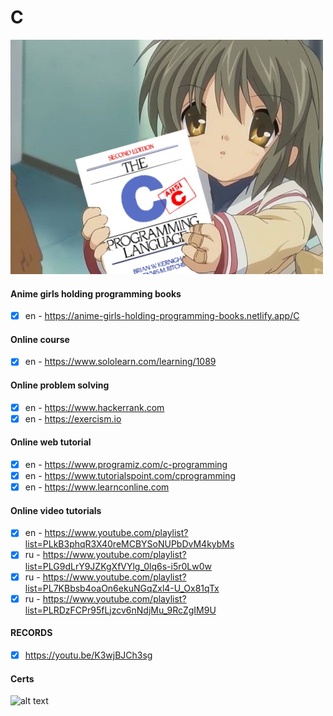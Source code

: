 # C
![alt text](https://github.com/ames0k0/LearnAndPractice/blob/main/C/pics/c.jpg?raw=true)

#### Anime girls holding programming books
- [x] en - https://anime-girls-holding-programming-books.netlify.app/C

#### Online course
- [x] en - https://www.sololearn.com/learning/1089

#### Online problem solving
- [x] en - https://www.hackerrank.com
- [x] en - https://exercism.io

#### Online web tutorial
- [x] en - https://www.programiz.com/c-programming
- [x] en - https://www.tutorialspoint.com/cprogramming
- [x] en - https://www.learnconline.com

#### Online video tutorials
- [x] en - https://www.youtube.com/playlist?list=PLkB3phqR3X40reMCBYSoNUPbDvM4kybMs
- [x] ru - https://www.youtube.com/playlist?list=PLG9dLrY9JZKgXfVYlg_0lq6s-i5r0Lw0w
- [x] ru - https://www.youtube.com/playlist?list=PL7KBbsb4oaOn6ekuNGqZxl4-U_Ox81qTx
- [x] ru - https://www.youtube.com/playlist?list=PLRDzFCPr95fLjzcv6nNdjMu_9RcZgIM9U

#### RECORDS
- [x] https://youtu.be/K3wjBJCh3sg

#### Certs
![alt text]("pics/sololearn-c.jpg")
